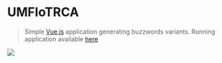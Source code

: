 # UMFIoTRCA
> Simple [Vue.js](http://vuejs.org) application generating buzzwords variants.
> Running application available [here](http://www.umfiotr.ca.s3-website.eu-central-1.amazonaws.com)

![](https://dl.dropboxusercontent.com/u/78826/images/umfiotrca.png)